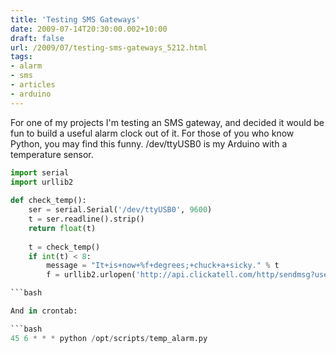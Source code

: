 ```yaml
---
title: 'Testing SMS Gateways'
date: 2009-07-14T20:30:00.002+10:00
draft: false
url: /2009/07/testing-sms-gateways_5212.html
tags: 
- alarm
- sms
- articles
- arduino
---
```


For one of my projects I'm testing an SMS gateway, and decided it would be fun to build a useful alarm clock out of it. For those of you who know Python, you may find this funny. /dev/ttyUSB0 is my Arduino with a temperature sensor.

```python
import serial
import urllib2
 
def check_temp():
    ser = serial.Serial('/dev/ttyUSB0', 9600)
    t = ser.readline().strip()
    return float(t)
 
    t = check_temp()
    if int(t) < 8:
        message = "It+is+now+%f+degrees;+chuck+a+sicky." % t
        f = urllib2.urlopen('http://api.clickatell.com/http/sendmsg?user=johnd&password=p@55w0rd&api_id=2132867&from=61433735555&to=61433735555&text=%s' % message)

```bash

And in crontab:

```bash
45 6 * * * python /opt/scripts/temp_alarm.py


```